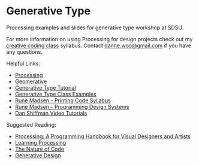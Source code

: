 # Generative Type

Processing examples and slides for generative type workshop at SDSU.

For more information on using Processing for design projects check out my [creative coding class](http://creativecode.dannewoo.com/) syllabus. Contact danne.woo@gmail.com if you have any questions.

Helpful Links:
*	[Processing](https://processing.org/)
*	[Geomerative](http://www.ricardmarxer.com/geomerative/)
*	[Generative Type Tutorial](http://www.creativeapplications.net/processing/generative-typography-processing-tutorial/)
*	[Generative Type Class Examples](http://generative-typografie.de/generativetypografie/about/)
*	[Rune Madsen - Printing Code Syllabus](http://printingcode.runemadsen.com/#week-5-typography)
*	[Rune Madsen - Programming Design Systems](https://programmingdesignsystems.com/)
*	[Dan Shiffman Video Tutorials](https://vimeo.com/shiffman/videos)

Suggested Reading:
*	[Processing: A Programming Handbook for Visual Designers and Artists](https://www.amazon.com/Processing-Programming-Handbook-Designers-Artists/dp/0262182629)
*	[Learning Processing](https://www.amazon.com/Learning-Processing-Beginners-Programming-Interaction/dp/0123736021)
*	[The Nature of Code](http://natureofcode.com/)
*	[Generative Design](https://www.amazon.com/Generative-Design-Visualize-Program-Processing/dp/1616890770)